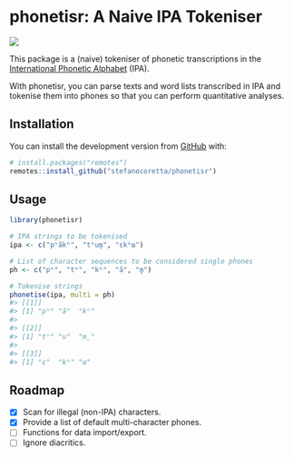 
<!-- README.md is generated from README.Rmd. Please edit that file -->

# phonetisr: A Naive IPA Tokeniser

<!-- badges: start -->

[![](https://img.shields.io/badge/devel%20version-0.1.0-orange.svg)](https://github.com/stefanocoretta/phonetisr)
<!-- badges: end -->

This package is a (naive) tokeniser of phonetic transcriptions in the
[International Phonetic
Alphabet](https://www.internationalphoneticassociation.org/content/ipa-chart)
(IPA).

With phonetisr, you can parse texts and word lists transcribed in IPA
and tokenise them into phones so that you can perform quantitative
analyses.

## Installation

You can install the development version from
[GitHub](https://github.com/) with:

``` r
# install.packages("remotes")
remotes::install_github("stefanocoretta/phonetisr")
```

## Usage

``` r
library(phonetisr)

# IPA strings to be tokenised
ipa <- c("pʰãkʰ", "tʰum̥", "ɛkʰɯ")

# List of character sequences to be considered single phones
ph <- c("pʰ", "tʰ", "kʰ", "ã", "m̥")

# Tokenise strings
phonetise(ipa, multi = ph)
#> [[1]]
#> [1] "pʰ" "ã"  "kʰ"
#> 
#> [[2]]
#> [1] "tʰ" "u"  "m̥" 
#> 
#> [[3]]
#> [1] "ɛ"  "kʰ" "ɯ"
```

## Roadmap

- [x] Scan for illegal (non-IPA) characters.
- [x] Provide a list of default multi-character phones.
- [ ] Functions for data import/export.
- [ ] Ignore diacritics.
